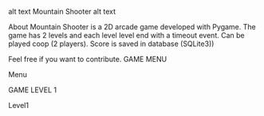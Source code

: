 alt text Mountain Shooter alt text

About
Mountain Shooter is a 2D arcade game developed with Pygame. The game has 2 levels and each level level end with a timeout event. Can be played coop (2 players). Score is saved in database (SQLite3))

Feel free if you want to contribute.
GAME MENU

Menu

GAME LEVEL 1

Level1
